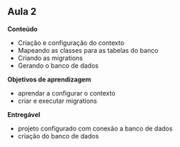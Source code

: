 ## Aula 2

**Conteúdo**

- Criação e configuração do contexto
- Mapeando as classes para as tabelas do banco
- Criando as migrations
- Gerando o banco de dados

**Objetivos de aprendizagem**

- aprendar a configurar o contexto
- criar e executar migrations

**Entregável**

- projeto configurado com conexão a banco de dados
- criação do banco de dados
